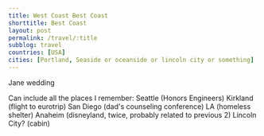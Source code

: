 ```yaml
---
title: West Coast Best Coast
shorttitle: Best Coast
layout: post
permalink: /travel/:title
subblog: travel
countries: [USA]
cities: [Portland, Seaside or oceanside or lincoln city or something]
---
```


Jane wedding


Can include all the places I remember:
Seattle (Honors Engineers)
Kirkland (flight to eurotrip)
San Diego (dad's counseling conference)
LA (homeless shelter)
Anaheim (disneyland, twice, probably related to previous 2)
Lincoln City? (cabin)
